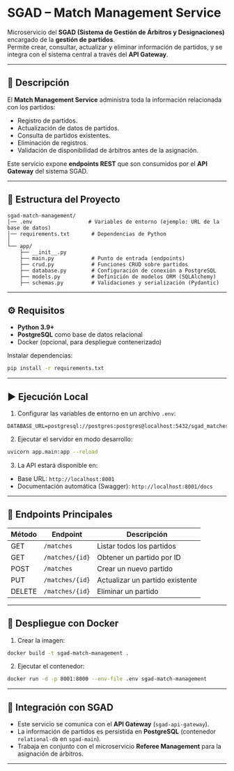 # SGAD – Match Management Service

Microservicio del **SGAD (Sistema de Gestión de Árbitros y Designaciones)** encargado de la **gestión de partidos**.  
Permite crear, consultar, actualizar y eliminar información de partidos, y se integra con el sistema central a través del **API Gateway**.

---

## 📖 Descripción

El **Match Management Service** administra toda la información relacionada con los partidos:  
- Registro de partidos.  
- Actualización de datos de partidos.  
- Consulta de partidos existentes.  
- Eliminación de registros.  
- Validación de disponibilidad de árbitros antes de la asignación.  

Este servicio expone **endpoints REST** que son consumidos por el **API Gateway** del sistema SGAD.

---

## 📂 Estructura del Proyecto

```
sgad-match-management/
│── .env                  # Variables de entorno (ejemplo: URL de la base de datos)
│── requirements.txt       # Dependencias de Python
│
└── app/
    ├── __init__.py
    ├── main.py            # Punto de entrada (endpoints)
    ├── crud.py            # Funciones CRUD sobre partidos
    ├── database.py        # Configuración de conexión a PostgreSQL
    ├── models.py          # Definición de modelos ORM (SQLAlchemy)
    ├── schemas.py         # Validaciones y serialización (Pydantic)
```

---

## ⚙️ Requisitos

- **Python 3.9+**
- **PostgreSQL** como base de datos relacional
- Docker (opcional, para despliegue contenerizado)

Instalar dependencias:

```bash
pip install -r requirements.txt
```

---

## ▶️ Ejecución Local

1. Configurar las variables de entorno en un archivo `.env`:

```env
DATABASE_URL=postgresql://postgres:postgres@localhost:5432/sgad_matches
```

2. Ejecutar el servidor en modo desarrollo:

```bash
uvicorn app.main:app --reload
```

3. La API estará disponible en:

- Base URL: `http://localhost:8001`
- Documentación automática (Swagger): `http://localhost:8001/docs`

---

## 🔗 Endpoints Principales

| Método | Endpoint            | Descripción                     |
|--------|--------------------|---------------------------------|
| GET    | `/matches`         | Listar todos los partidos       |
| GET    | `/matches/{id}`    | Obtener un partido por ID       |
| POST   | `/matches`         | Crear un nuevo partido          |
| PUT    | `/matches/{id}`    | Actualizar un partido existente |
| DELETE | `/matches/{id}`    | Eliminar un partido             |

---

## 🐳 Despliegue con Docker

1. Crear la imagen:
```bash
docker build -t sgad-match-management .
```

2. Ejecutar el contenedor:
```bash
docker run -d -p 8001:8000 --env-file .env sgad-match-management
```

---

## 📡 Integración con SGAD

- Este servicio se comunica con el **API Gateway** (`sgad-api-gateway`).  
- La información de partidos es persistida en **PostgreSQL** (contenedor `relational-db` en `sgad-main`).  
- Trabaja en conjunto con el microservicio **Referee Management** para la asignación de árbitros.

---
